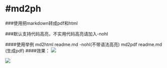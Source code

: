 #md2ph
=====

###使用把markdown转成pdf和html

###默认支持代码高亮，不实用代码高亮请加入-nohl

####使用举例
md2html readme.md -nohl(不带语法高亮)
md2pdf readme.md (生成pdf)
####效果：
![](http://img.my.csdn.net/uploads/201304/16/1366077877_2992.JPG)

![](http://img.my.csdn.net/uploads/201304/16/1366077877_2992.JPG)
